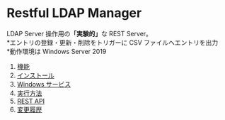 
# Restful LDAP Manager

LDAP Server 操作用の<b>「実験的」</b>な REST Server。  
*エントリの登録・更新・削除をトリガーに CSV ファイルへエントリを出力  
*動作環境は Windows Server 2019  

1. [機能](/機能.md) 
1. [インストール](/インストール.md) 
1. [Windows サービス](/Windowsサービス.md) 
1. [実行方法](/実行方法.md) 
1. [REST API](https://aoyanagi.github.io/Restful-LDAP-Manager-Release/rest-api.html)
1. [変更履歴](/変更履歴.md)
